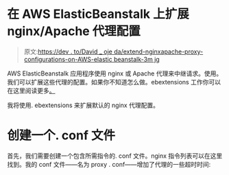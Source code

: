 # 在 AWS ElasticBeanstalk 上扩展 nginx/Apache 代理配置

> 原文:[https://dev . to/David _ oje da/extend-nginxapache-proxy-configurations-on-AWS-elastic beanstalk-3m jg](https://dev.to/david_ojeda/extend-nginxapache-proxy-configurations-on-aws-elasticbeanstalk-3mjg)

AWS ElasticBeanstalk 应用程序使用 nginx 或 Apache 代理来中继请求。使用。我们可以扩展这些代理的配置。如果你不知道怎么做。ebextensions 工作你可以在这里阅读更多[。](https://docs.aws.amazon.com/elasticbeanstalk/latest/dg/ebextensions.html)

我将使用. ebextensions 来扩展默认的 nginx 代理配置。

# 创建一个. conf 文件

首先，我们需要创建一个包含所需指令的. conf 文件。nginx 指令列表可以在这里找到。我的 conf 文件——名为 proxy . conf——增加了代理的一些超时时间:
